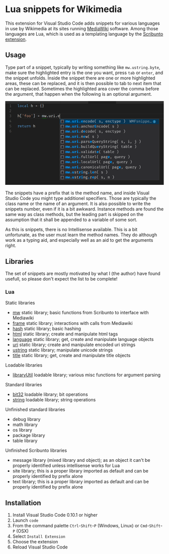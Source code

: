 # Lua snippets for Wikimedia

This extension for Visual Studio Code adds snippets for various languages in use by Wikimedia at its sites running [MediaWiki](http://www.mediawiki.org) software. Among those languages are Lua, which is used as a templating language by the [Scribunto extension](https://www.mediawiki.org/wiki/Extension:Scribunto).

## Usage

Type part of a snippet, typically by writing something like `mw.ustring.byte`, make sure the highlighted entry is the one you want, press `tab` or `enter`, and the snippet unfolds. Inside the snippet there are one or more highlighted areas, these can be replaced, and it is then possible to tab to next item that can be replaced. Sometimes the highlighted area cover the comma before the argument, that happen when the following is an optional argument.

![GitHub Logo](hits.png)

The snippets have a prefix that is the method name, and inside Visual Studio Code you might type additionel specifiers. Those are typically the class name or the name of an argument. It is also possible to write the snippets number, even if it is a bit awkward. Instance methods are found the same way as class methods, but the leading part is skipped on the assumption that it shall be appended to a variable of some sort.

As this is snippets, there is no Intellisense available. This is a bit unfortunate, as the user must learn the method names. They do although work as a typing aid, and especially well as an aid to get the arguments right.

## Libraries

The set of snippets are mostly motivated by what I (the author) have found usefull, so please don't expect the list to be complete!

### Lua

Static libraries

- [mw](src/lua/mw.json) static library; basic functions from Scribunto to interface with Mediawiki
- [frame](src/lua/frame.json) static library; interactions with calls from Mediawiki
- [hash](src/lua/hash.json) static library; basic hashing
- [html](src/lua/html.json) static library; create and manipulate html tags
- [language](src/lua/language.json) static library; get, create and manipulate language objects
- [uri](src/lua/uri.json) static library; create and manipulate encoded uri strings
- [ustring](src/lua/ustring.json) static library; manipulate unicode strings
- [title](src/lua/title.json) static library; get, create and manipulate title objects

Loadable libraries

- [libraryUtil](src/lua/libraryUtil.json) loadable library; various misc functions for argument parsing

Standard libraries

- [bit32](src/lua/but32.json) loadable library; bit operations
- [string](src/lua/string.json) loadable library; string operations

Unfinished standard libraries

- debug library
- math library
- os library
- package library
- table library

Unfinished Scribunto libraries

- message library (mixed library and object); as an object it can't be properly identified unless intellisense works for Lua
- site library; this is a proper library imported as default and can be properly identified by prefix alone
- text library; this is a proper library imported as default and can be properly identified by prefix alone

## Installation

1. Install Visual Studio Code 0.10.1 or higher
1. Launch `code`
1. From the command palette `Ctrl`-`Shift`-`P` (Windows, Linux) or `Cmd`-`Shift`-`P` (OSX)
1. Select `Install Extension`
1. Choose the extension
1. Reload Visual Studio Code
